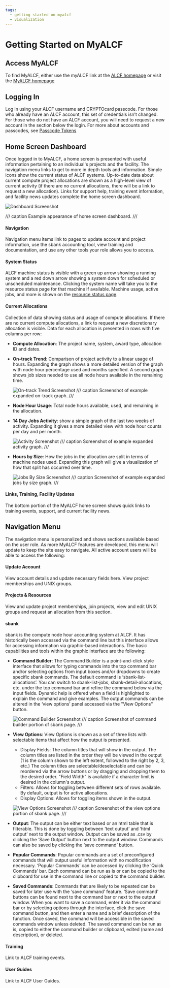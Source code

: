 ```yaml
---
tags:
  - getting started on myalcf
  - visualization
---
```


# Getting Started on MyALCF

## Access MyALCF
To find MyALCF, either use the myALCF link at the [ALCF homepage](https://alcf.anl.gov) or visit the [MyALCF homepage](https://my.alcf.anl.gov)

## Logging In
Log in using your ALCF username and CRYPTOcard passcode. For those who already have an ALCF account, this set of credentials isn’t changed. For those who do not have an ALCF account, you will need to request a new account in the section below the login. For more about accounts and passcodes, see [Passcode Tokens](./accounts-and-access/alcf-passcode-tokens.md)

## Home Screen Dashboard
Once logged in to MyALCF, a home screen is presented with useful information pertaining to an individual's projects and the facility. The navigation menu links to get to more in depth tools and information. Simple icons show the current status of ALCF systems. Up-to-date data about current compute project allocations are shown as a high-level view of current activity (if there are no current allocations, there will be a link to request a new allocation). Links for support help, training event information, and facility news updates complete the home screen dashboard.

![Dashboard Screenshot](accounts-and-access/images/dash.jpg)

/// caption
Example appearance of home screen dashboard.
///

#### Navigation
Navigation menu items link to pages to update account and project information, use the sbank accounting tool, view training and documentation, and use any other tools your role allows you to access.

#### System Status
ALCF machine status is visible with a green up arrow showing a running system and a red down arrow showing a system down for scheduled or unscheduled maintenance. Clicking the system name will take you to the resource status page for that machine if available. Machine usage, active jobs, and more is shown on the [resource status page](https://status.alcf.anl.gov/#/home).

#### Current Allocations
Collection of data showing status and usage of compute allocations. If there are no current compute allocations, a link to request a new discretionary allocation is visible. Data for each allocation is presented in rows with five columns per row:

- **Compute Allocation**: The project name, system, award type, allocation ID and dates.
- **On-track Trend**: Comparison of project activity to a linear usage of hours. Expanding the graph shows a more detailed version of the graph with node hour percentage used and months specified. A second graph shows job sizes needed to use all node hours available in the remaining time. 
  
  ![On-track Trend Screenshot](accounts-and-access/images/ontrack_expand.jpg) 
  /// caption
  Screenshot of example expanded on-track graph.
  ///
  
- **Node Hour Usage**: Total node hours available, used, and remaining in the allocation.
- **14 Day Jobs Activity**: show a simple graph of the last two weeks of activity. Expanding it gives a more detailed view with node hour counts per day and per month.

  ![Activity Screenshot](accounts-and-access/images/activity_expand.jpg) 
  /// caption
  Screenshot of example expanded activity graph.
  ///
  
- **Hours by Size**: How the jobs in the allocation are split in terms of machine nodes used. Expanding this graph will give a visualization of how that split has occurred over time.

  ![Jobs By Size Screenshot](accounts-and-access/images/jobsize_expand.jpg) 
  /// caption
  Screenshot of example expanded jobs by size graph.
  ///

#### Links, Training, Facility Updates
The bottom portion of the MyALCF home screen shows quick links to training events, support, and current facility news.

## Navigation Menu
The navigation menu is personalized and shows sections available based on the user role. As more MyALCF features are developed, this menu will update to keep the site easy to navigate. All active account users will be able to access the following:

#### Update Account
View account details and update necessary fields here. View project memberships and UNIX groups.

#### Projects & Resources
View and update project memberships, join projects, view and edit UNIX groups and request an allocation from this section.

#### sbank
sbank is the compute node hour accounting system at ALCF. It has historically been accessed via the command line but this interface allows for accessing information via graphic-based interactions. The basic capabilities and tools within the graphic interface are the following:

- **Command Builder**: The Command Builder is a point-and-click style interface that allows for typing commands into the top command bar and/or selecting options from input boxes and/or dropdowns to create specific sbank commands. The default command is ‘sbank-list-allocations’. You can switch to sbank-list-jobs, sbank-detail-allocations, etc. under the top command bar and refine the command below via the input fields. Dynamic help is offered when a field is highlighted to explain the command and give examples. The output commands can be altered in the ‘view options’ panel accessed via the "View Options" button.

  ![Command Builder Screenshot](accounts-and-access/images/commandbuilder.jpg)
  /// caption
  Screenshot of command builder portion of sbank page.
  ///

- **View Options**: View Options is shown as a set of three lists with selectable items that affect how the output is presented.
	- Display Fields: The column titles that will show in the output. The column titles are listed in the order they will be viewed in the output (1 is the column shown to the left extent, followed to the right by 2, 3, etc.) The column titles are selectable/deselectable and can be reordered via the arrow buttons or by dragging and dropping them to the desired order. "Field Width" is available if a character limit is desired in the column's output.
   - Filters: Allows for toggling between different sets of rows available. By default, output is for active allocations.
   - Display Options: Allows for toggling items shown in the output.

	![View Options Screenshot](accounts-and-access/images/viewoptions.jpg) 
	/// caption
	Screenshot of the view options portion of sbank page.
	/// 

- **Output**: The output can be either text based or an html table that is filterable. This is done by toggling between ‘text output’ and ‘html output’ next to the output window. Output can be saved as .csv by clicking the ‘Save Output’ button next to the output window. Commands can also be saved by clicking the ‘save command’ button.
- **Popular Commands**: Popular commands are a set of preconfigured commands that will output useful information with no modification necessary.  ‘Popular Commands’ can be accessed by clicking the ‘Quick Commands’ bar. Each command can be run as is or can be copied to the clipboard for use in the command line or copied to the command builder.
- **Saved Commands**: Commands that are likely to be repeated can be saved for later use with the ‘save command’ feature. ‘Save command’ buttons can be found next to the command bar or next to the output window. When you want to save a command, enter it via the command bar or by selecting options through the interface, click the save command button, and then enter a name and a brief description of the function. Once saved, the command will be accessible in the saved commands window unless deleted. The saved command can be run as is, copied to either the command builder or clipboard, edited (name and description), or deleted.

#### Training
Link to ALCF training events.

#### User Guides
Link to ALCF User Guides.
